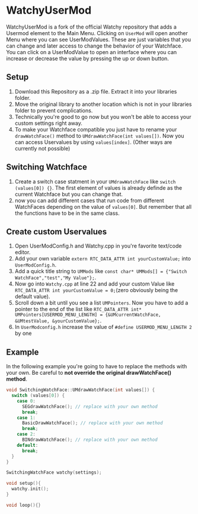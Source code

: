# WatchyUserMod
WatchyUserMod is a fork of the official Watchy repository that adds a Usermod element to the Main Menu. Clicking on `UserMod` will open another Menu where you can see UserModValues. These are just variables that you can change and later access to change the behavior of your Watchface. You can click on a UserModValue to open an interface where you can increase or decrease the value by pressing the up or down button.
## Setup
1. Download this Repository as a .zip file. Extract it into your libraries folder.
2. Move the original library to another location which is not in your libraries folder to prevent complications.
3. Technically you're good to go now but you won't be able to access your custom settings right away.
4. To make your Watchface compatible you just have to rename your `drawWatchFace()` method to `UMdrawWatchFace(int values[])`. Now you can access Uservalues by using `values[index]`. (Other ways are currently not possible)

## Switching Watchface
1. Create a switch case statment in your `UMdrawWatchFace` like `switch (values[0]) {}`. The first element of values is already definde as the current Watchface but you can change that.
2. now you can add different cases that run code from different WatchFaces depending on the value of `values[0]`. But remember that all the functions have to be in the same class.

## Create custom Uservalues
1. Open UserModConfig.h and Watchy.cpp in you're favorite text/code editor.
2. Add your own variable `extern RTC_DATA_ATTR int yourCustomValue;` into `UserModConfig.h`.
3. Add a quick title string to `UMMods` like `const char* UMMods[] = {"Switch WatchFace","test","My Value"};`.
4. Now go into `Watchy.cpp` at line 22 and add your custom Value like `RTC_DATA_ATTR int yourCustomValue = 0;`(zero obviously being the default value).
5. Scroll down a bit until you see a list `UMPointers`. Now you have to add a pointer to the end of the list like `RTC_DATA_ATTR int* UMPointers[USERMOD_MENU_LENGTH] = {&UMcurrentWatchFace, &UMtestValue, &yourCustomValue};`.
6. In `UserModconfig.h` increase the value of `#define USERMOD_MENU_LENGTH 2` by one

## Example
In the following example you're going to have to replace the methods with your own. Be careful to **not override the original drawWatchFace() method**.
```c++
void SwitchingWatchFace::UMdrawWatchFace(int values[]) {
  switch (values[0]) {
    case 0:
      SEGdrawWatchFace(); // replace with your own method
      break;
    case 1:
      BasicDrawWatchFace(); // replace with your own method
      break;
    case 2:
      BINdrawWatchFace(); // replace with your own method
    default:
      break;      
  }
}

SwitchingWatchFace watchy(settings);

void setup(){
  watchy.init();
}

void loop(){}
```